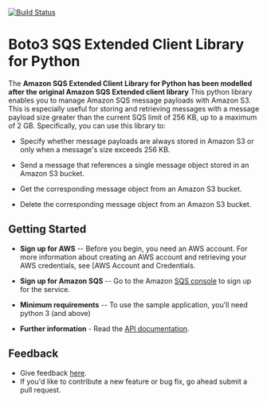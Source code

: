 [![Build Status](https://travis-ci.org/mengjuleu/boto3-sqs-extended-client-lib.svg?branch=master)](https://travis-ci.org/mengjuleu/boto3-sqs-extended-client-lib)

Boto3 SQS Extended Client Library for Python
===========================================
The **Amazon SQS Extended Client Library for Python has been modelled after the original Amazon SQS Extended client library** This python library enables you to manage Amazon SQS message payloads with Amazon S3. This is especially useful for storing and retrieving messages with a message payload size greater than the current SQS limit of 256 KB, up to a maximum of 2 GB. Specifically, you can use this library to:

* Specify whether message payloads are always stored in Amazon S3 or only when a message's size exceeds 256 KB.

* Send a message that references a single message object stored in an Amazon S3 bucket.

* Get the corresponding message object from an Amazon S3 bucket.

* Delete the corresponding message object from an Amazon S3 bucket.

## Getting Started

* **Sign up for AWS** -- Before you begin, you need an AWS account. For more information about creating an AWS account and retrieving your AWS credentials, see [AWS Account and Credentials.
* **Sign up for Amazon SQS** -- Go to the Amazon [SQS console](https://console.aws.amazon.com/sqs/home?region=us-east-1) to sign up for the service.

* **Minimum requirements** -- To use the sample application, you'll need python 3 (and above)

* **Further information** - Read the [API documentation](http://aws.amazon.com/documentation/sqs/).

## Feedback
* Give feedback [here](https://github.com/timothymugayi/boto3-sqs-extended-client-lib/issues).
* If you'd like to contribute a new feature or bug fix, go ahead submit a pull request.
